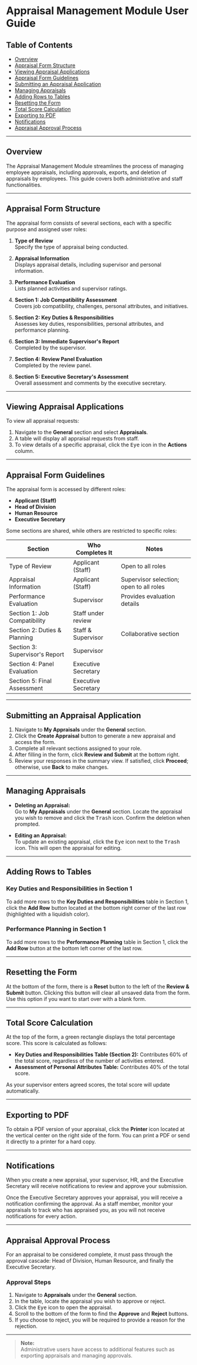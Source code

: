 # Appraisal Management Module User Guide

## Table of Contents

- [Overview](#overview)
- [Appraisal Form Structure](#appraisal-form-structure)
- [Viewing Appraisal Applications](#viewing-appraisal-applications)
- [Appraisal Form Guidelines](#appraisal-form-guidelines)
- [Submitting an Appraisal Application](#submitting-an-appraisal-application)
- [Managing Appraisals](#managing-appraisals)
- [Adding Rows to Tables](#adding-rows-to-tables)
- [Resetting the Form](#resetting-the-form)
- [Total Score Calculation](#total-score-calculation)
- [Exporting to PDF](#exporting-to-pdf)
- [Notifications](#notifications)
- [Appraisal Approval Process](#appraisal-approval-process)

---

<a name="overview"></a>
## Overview

The Appraisal Management Module streamlines the process of managing employee appraisals, including approvals, exports, and deletion of appraisals by employees. This guide covers both administrative and staff functionalities.

---

<a name="appraisal-form-structure"></a>
## Appraisal Form Structure

The appraisal form consists of several sections, each with a specific purpose and assigned user roles:

1. **Type of Review**  
    Specify the type of appraisal being conducted.

2. **Appraisal Information**  
    Displays appraisal details, including supervisor and personal information.

3. **Performance Evaluation**  
    Lists planned activities and supervisor ratings.

4. **Section 1: Job Compatibility Assessment**  
    Covers job compatibility, challenges, personal attributes, and initiatives.

5. **Section 2: Key Duties & Responsibilities**  
    Assesses key duties, responsibilities, personal attributes, and performance planning.

6. **Section 3: Immediate Supervisor's Report**  
    Completed by the supervisor.

7. **Section 4: Review Panel Evaluation**  
    Completed by the review panel.

8. **Section 5: Executive Secretary's Assessment**  
    Overall assessment and comments by the executive secretary.

---

<a name="viewing-appraisal-applications"></a>
## Viewing Appraisal Applications

To view all appraisal requests:

1. Navigate to the **General** section and select **Appraisals**.
2. A table will display all appraisal requests from staff.
3. To view details of a specific appraisal, click the <kbd>Eye</kbd> icon in the **Actions** column.

---

<a name="appraisal-form-guidelines"></a>
## Appraisal Form Guidelines

The appraisal form is accessed by different roles:

- **Applicant (Staff)**
- **Head of Division**
- **Human Resource**
- **Executive Secretary**

Some sections are shared, while others are restricted to specific roles:

| Section                        | Who Completes It                | Notes                                                      |
|---------------------------------|---------------------------------|------------------------------------------------------------|
| Type of Review                  | Applicant (Staff)               | Open to all roles                                          |
| Appraisal Information           | Applicant (Staff)               | Supervisor selection; open to all roles                    |
| Performance Evaluation          | Supervisor                      | Provides evaluation details                                |
| Section 1: Job Compatibility    | Staff under review              |                                                            |
| Section 2: Duties & Planning    | Staff & Supervisor              | Collaborative section                                      |
| Section 3: Supervisor's Report  | Supervisor                      |                                                            |
| Section 4: Panel Evaluation     | Executive Secretary             |                                                            |
| Section 5: Final Assessment     | Executive Secretary             |                                                            |

---

<a name="submitting-an-appraisal-application"></a>
## Submitting an Appraisal Application

1. Navigate to **My Appraisals** under the **General** section.
2. Click the **Create Appraisal** button to generate a new appraisal and access the form.
3. Complete all relevant sections assigned to your role.
4. After filling in the form, click **Review and Submit** at the bottom right.
5. Review your responses in the summary view. If satisfied, click **Proceed**; otherwise, use **Back** to make changes.

---

<a name="managing-appraisals"></a>
## Managing Appraisals

- **Deleting an Appraisal:**  
  Go to **My Appraisals** under the **General** section. Locate the appraisal you wish to remove and click the <kbd>Trash</kbd> icon. Confirm the deletion when prompted.

- **Editing an Appraisal:**  
  To update an existing appraisal, click the <kbd>Eye</kbd> icon next to the <kbd>Trash</kbd> icon. This will open the appraisal for editing.

---

<a name="adding-rows-to-tables"></a>
## Adding Rows to Tables

### Key Duties and Responsibilities in Section 1

To add more rows to the **Key Duties and Responsibilities** table in Section 1, click the **Add Row** button located at the bottom right corner of the last row (highlighted with a liquidish color).

### Performance Planning in Section 1

To add more rows to the **Performance Planning** table in Section 1, click the **Add Row** button at the bottom left corner of the last row.

---

<a name="resetting-the-form"></a>
## Resetting the Form

At the bottom of the form, there is a **Reset** button to the left of the **Review & Submit** button. Clicking this button will clear all unsaved data from the form. Use this option if you want to start over with a blank form.

---

<a name="total-score-calculation"></a>
## Total Score Calculation

At the top of the form, a green rectangle displays the total percentage score. This score is calculated as follows:

- **Key Duties and Responsibilities Table (Section 2):** Contributes 60% of the total score, regardless of the number of activities entered.
- **Assessment of Personal Attributes Table:** Contributes 40% of the total score.

As your supervisor enters agreed scores, the total score will update automatically.

---

<a name="exporting-to-pdf"></a>
## Exporting to PDF

To obtain a PDF version of your appraisal, click the **Printer** icon located at the vertical center on the right side of the form. You can print a PDF or send it directly to a printer for a hard copy.

---

<a name="notifications"></a>
## Notifications

When you create a new appraisal, your supervisor, HR, and the Executive Secretary will receive notifications to review and approve your submission.

Once the Executive Secretary approves your appraisal, you will receive a notification confirming the approval. As a staff member, monitor your appraisals to track who has appraised you, as you will not receive notifications for every action.

---

<a name="appraisal-approval-process"></a>
## Appraisal Approval Process

For an appraisal to be considered complete, it must pass through the approval cascade: Head of Division, Human Resource, and finally the Executive Secretary.

### Approval Steps

1. Navigate to **Appraisals** under the **General** section.
2. In the table, locate the appraisal you wish to approve or reject.
3. Click the <kbd>Eye</kbd> icon to open the appraisal.
4. Scroll to the bottom of the form to find the **Approve** and **Reject** buttons.
5. If you choose to reject, you will be required to provide a reason for the rejection.

---

> **Note:**  
> Administrative users have access to additional features such as exporting appraisals and managing approvals.


